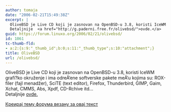 ```yaml
---
author: tomaja
date: "2006-02-21T15:49:38Z"
excerpt: |
  OliveBSD je Live CD koji je zasnovan na OpenBSD-u 3.8, koristi IceWM grafi?ko okruženje i ima odreÄ‘ene softverske pakete meÄ‘u kojima su: ROX-filer (fajl menadžer), SciTE (text editor), Firefox, Thunderbird, GIMP, Gaim, Xchat, CMMS, Abs, Xpdf, CD-Rchive itd...<br />
  Detaljnije  <a href="http://g.paderni.free.fr/olivebsd/">ovde.</a>
guid: https://forum.linuxo.org/2006/02/21/olivebsd/
id: 1061
tc-thumb-fld:
- a:2:{s:9:"_thumb_id";b:0;s:11:"_thumb_type";s:10:"attachment";}
title: OliveBSD
url: /olivebsd/
---
```

OliveBSD je Live CD koji je zasnovan na OpenBSD-u 3.8, koristi IceWM grafi?ko okruženje i ima odreÄ‘ene softverske pakete meÄ‘u kojima su: ROX-filer (fajl menadžer), SciTE (text editor), Firefox, Thunderbird, GIMP, Gaim, Xchat, CMMS, Abs, Xpdf, CD-Rchive itd&#8230;  
Detaljnije [ovde.](http://g.paderni.free.fr/olivebsd/) <!--break-->

[Креирај тему форума везану за овај текст](https://linuxo.org/nova-tema-na-forumu/?se_pid=1061)